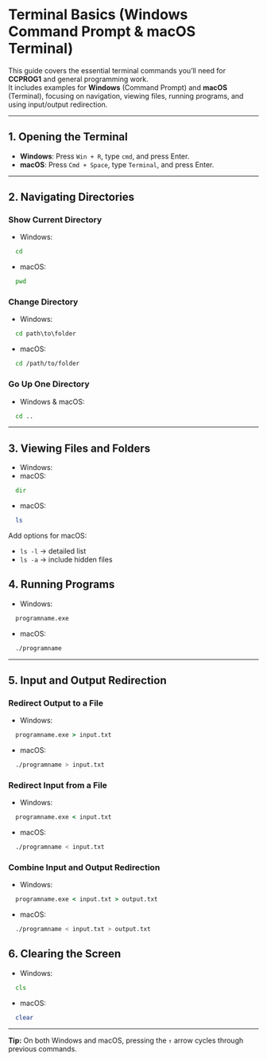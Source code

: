 # Terminal Basics (Windows Command Prompt & macOS Terminal)

This guide covers the essential terminal commands you’ll need for **CCPROG1** and general programming work.  
It includes examples for **Windows** (Command Prompt) and **macOS** (Terminal), focusing on navigation, viewing files, running programs, and using input/output redirection.

---

## 1. Opening the Terminal

- **Windows**: Press `Win + R`, type `cmd`, and press Enter.
- **macOS**: Press `Cmd + Space`, type `Terminal`, and press Enter.

---

## 2. Navigating Directories

### Show Current Directory

- Windows:

```cmd
  cd
```

- macOS:

```bash
  pwd
```

### Change Directory

- Windows:

```cmd
  cd path\to\folder
```

- macOS:

```bash
  cd /path/to/folder
```

### Go Up One Directory

- Windows & macOS:

```bash
  cd ..
```

---

## 3. Viewing Files and Folders

- Windows:
- macOS:

```cmd
  dir
```

- macOS:

```bash
  ls
```

Add options for macOS:

- `ls -l` → detailed list
- `ls -a` → include hidden files

## 4. Running Programs

- Windows:

```cmd
  programname.exe
```

- macOS:

```bash
  ./programname
```

---

## 5. Input and Output Redirection

### Redirect Output to a File

- Windows:

```cmd
  programname.exe > input.txt
```

- macOS:

```bash
  ./programname > input.txt
```

### Redirect Input from a File

- Windows:

```cmd
  programname.exe < input.txt
```

- macOS:

```bash
  ./programname < input.txt
```

### Combine Input and Output Redirection

- Windows:

```cmd
  programname.exe < input.txt > output.txt
```

- macOS:

```bash
  ./programname < input.txt > output.txt
```

## 6. Clearing the Screen

- Windows:

```cmd
  cls
```

- macOS:

```bash
  clear
```

---

**Tip:** On both Windows and macOS, pressing the `↑` arrow cycles through previous commands.
